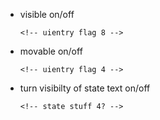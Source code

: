 


- visible on/off
    ```
    <!-- uientry flag 8 -->
    ```

- movable on/off
    ```
    <!-- uientry flag 4 -->
    ```

- turn visibilty of state text on/off
  ```
  <!-- state stuff 4? -->
  ```
